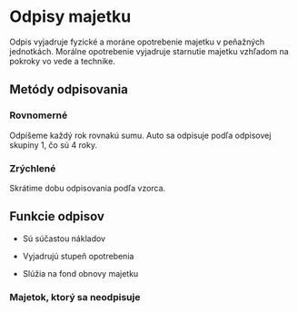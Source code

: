 # Odpisy majetku

Odpis vyjadruje fyzické a moráne opotrebenie majetku v peňažných jednotkách.
Morálne opotrebenie vyjadruje starnutie majetku vzhľadom na pokroky vo vede a technike.

## Metódy odpisovania

### Rovnomerné

Odpíšeme každý rok rovnakú sumu. Auto sa odpisuje podľa odpisovej skupiny 1, čo sú 4 roky.

### Zrýchlené

Skrátime dobu odpisovania podľa vzorca.

## Funkcie odpisov
- Sú súčastou nákladov

- Vyjadrujú stupeň opotrebenia

- Slúžia na fond obnovy majetku

### Majetok, ktorý sa neodpisuje

